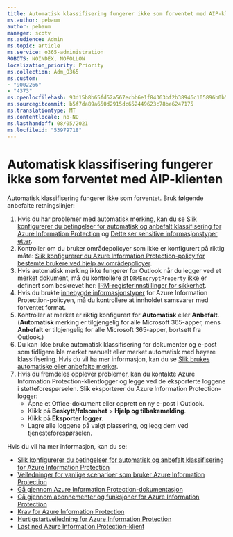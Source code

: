 ```yaml
---
title: Automatisk klassifisering fungerer ikke som forventet med AIP-klienten
ms.author: pebaum
author: pebaum
manager: scotv
ms.audience: Admin
ms.topic: article
ms.service: o365-administration
ROBOTS: NOINDEX, NOFOLLOW
localization_priority: Priority
ms.collection: Adm_O365
ms.custom:
- "9002266"
- "4373"
ms.openlocfilehash: 93d15b8b65fd52a567ecbb6e1f84363bf2b38946c105896b0b5ef41e49d16ea9
ms.sourcegitcommit: b5f7da89a650d2915dc652449623c78be6247175
ms.translationtype: MT
ms.contentlocale: nb-NO
ms.lasthandoff: 08/05/2021
ms.locfileid: "53979718"
---
```

# <a name="automatic-classification-not-behaving-as-expected-with-the-aip-client"></a>Automatisk klassifisering fungerer ikke som forventet med AIP-klienten

Automatisk klassifisering fungerer ikke som forventet. Bruk følgende anbefalte retningslinjer:

1. Hvis du har problemer med automatisk merking, kan du se [Slik konfigurerer du betingelser for automatisk og anbefalt klassifisering for Azure Information Protection](https://docs.microsoft.com/azure/information-protection/configure-policy-classification) og [Dette ser sensitive informasjonstyper etter](https://docs.microsoft.com/microsoft-365/compliance/sensitive-information-type-entity-definitions).
2. Kontroller om du bruker områdepolicyer som ikke er konfigurert på riktig måte: [Slik konfigurerer du Azure Information Protection-policy for bestemte brukere ved hjelp av områdepolicyer](https://docs.microsoft.com/azure/information-protection/configure-policy-scope).
3. Hvis automatisk merking ikke fungerer for Outlook når du legger ved et merket dokument, må du kontrollere at `DRMEncryptProperty` ikke er definert som beskrevet her: [IRM-registerinnstillinger for sikkerhet](https://docs.microsoft.com/deployoffice/security/protect-sensitive-messages-and-documents-by-using-irm-in-office#office-2016-irm-registry-key-options).
4. Hvis du brukte [innebygde informasjonstyper](https://support.office.com/article/What-the-sensitive-information-types-look-for-fd505979-76be-4d9f-b459-abef3fc9e86b) for Azure Information Protection-policyen, må du kontrollere at innholdet samsvarer med forventet format.
5. Kontroller at merket er riktig konfigurert for **Automatisk** eller **Anbefalt**. (**Automatisk** merking er tilgjengelig for alle Microsoft 365-apper, mens **Anbefalt** er tilgjengelig for alle Microsoft 365-apper, bortsett fra Outlook.)
6. Du kan ikke bruke automatisk klassifisering for dokumenter og e-post som tidligere ble merket manuelt eller merket automatisk med høyere klassifisering.  Hvis du vil ha mer informasjon, kan du se [Slik brukes automatiske eller anbefalte merker](https://docs.microsoft.com/azure/information-protection/configure-policy-classification#how-automatic-or-recommended-labels-are-applied).
7. Hvis du fremdeles opplever problemer, kan du kontakte Azure Information Protection-klientlogger og legge ved de eksporterte loggene i støtteforespørselen. Slik eksporterer du Azure Information Protection-logger:
    - Åpne et Office-dokument eller opprett en ny e-post i Outlook.
    - Klikk på **Beskytt/følsomhet** > **Hjelp og tilbakemelding**.
    - Klikk på **Eksporter logger**.
    - Lagre alle loggene på valgt plassering, og legg dem ved tjenesteforespørselen.

Hvis du vil ha mer informasjon, kan du se:

- [Slik konfigurerer du betingelser for automatisk og anbefalt klassifisering for Azure Information Protection](https://docs.microsoft.com/azure/information-protection/configure-policy-classification)
- [Veiledninger for vanlige scenarioer som bruker Azure Information Protection](https://docs.microsoft.com/azure/information-protection/how-to-guides)
- [Gå gjennom Azure Information Protection-dokumentasjon](https://docs.microsoft.com/azure/information-protection/what-is-information-protection)
- [Gå gjennom abonnementer og funksjoner for Azure Information Protection](https://azure.microsoft.com/pricing/details/information-protection)
- [Krav for Azure Information Protection](https://docs.microsoft.com/azure/information-protection/get-started/requirements)
- [Hurtigstartveiledning for Azure Information Protection](https://docs.microsoft.com/azure/information-protection/get-started/infoprotect-quick-start-tutorial)
- [Last ned Azure Information Protection-klient](https://www.microsoft.com/download/details.aspx?id=53018)
